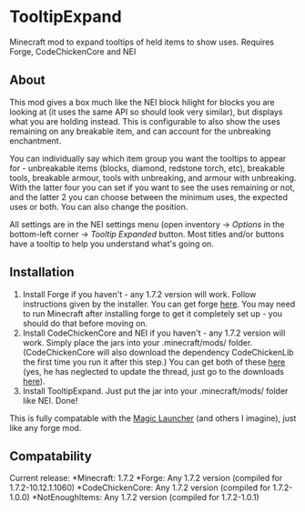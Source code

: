 TooltipExpand
=============

Minecraft mod to expand tooltips of held items to show uses. Requires Forge, CodeChickenCore and NEI

About
-----
This mod gives a box much like the NEI block hilight for blocks you are looking at (it uses the same API so should look very similar), but displays what you are holding instead. This is configurable to also show the uses remaining on any breakable item, and can account for the unbreaking enchantment.

You can individually say which item group you want the tooltips to appear for - unbreakable items (blocks, diamond, redstone torch, etc), breakable tools, breakable armour, tools with unbreaking, and armour with unbreaking. With the latter four you can set if you want to see the uses remaining or not, and the latter 2 you can choose between the minimum uses, the expected uses or both. You can also change the position.

All settings are in the NEI settings menu (open inventory -> *Options* in the bottom-left corner -> *Tooltip Expanded* button. Most titles and/or buttons have a tooltip to help you understand what's going on.


Installation
------------
1. Install Forge if you haven't - any 1.7.2 version will work. Follow instructions given by the installer. You can get forge [here](http://www.minecraftforge.net/forum/index.php/topic,5.0.html). You may need to run Minecraft after installing forge to get it completely set up - you should do that before moving on.
2. Install CodeChickenCore and NEI if you haven't - any 1.7.2 version will work. Simply place the jars into your .minecraft/mods/ folder. (CodeChickenCore will also download the dependency CodeChickenLib the first time you run it after this step.) You can get both of these [here](http://www.minecraftforum.net/topic/909223-164-smp-chickenbones-mods/) (yes, he has neglected to update the thread, just go to the downloads [here](http://www.chickenbones.craftsaddle.org/Files/New_Versions/links.php)).
3. Install TooltipExpand. Just put the jar into your .minecraft/mods/ folder like NEI. Done!

This is fully compatable with the [Magic Launcher](http://www.minecraftforum.net/topic/939149-launcher-magic-launcher-125-mods-options-profiles-news/) (and others I imagine), just like any forge mod.

Compatability
-------------
Current release:
*Minecraft: 1.7.2
*Forge: Any 1.7.2 version (compiled for 1.7.2-10.12.1.1060)
*CodeChickenCore: Any 1.7.2 version (compiled for 1.7.2-1.0.0)
*NotEnoughItems: Any 1.7.2 version (compiled for 1.7.2-1.0.1)
